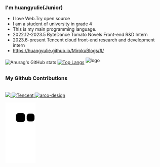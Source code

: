 ### I'm huangyulie(Junior)
 - I love Web.Try open source
 - I am a student of university in grade 4
 - This is my main programming language.
 - 2022.12-2023.5 ByteDance Tomato Novels Front-end R&D Intern
 - 2023.6-present Tencent cloud front-end research and development intern
 - https://huangyulie.github.io/MirokuBlogs/#/


![Anurag's GitHub stats](https://github-readme-stats.vercel.app/api?username=huangyulie&show_icons=true&bg_color=00000000)
[![Top Langs](https://github-readme-stats.vercel.app/api/top-langs/?username=huangyulie)](https://github.com/huangyulie/github-readme-stats)
<img src="https://github-profile-trophy.vercel.app/?username=huangyulie&theme=flat&column=8" alt="logo" height="160" align="center" style="margin: auto; margin-bottom: 15px;" />

### My Github Contributions

<br>
<a href="#">
<img height="27px" src="https://user-images.githubusercontent.com/41336612/118458463-5c9aeb00-b72d-11eb-947f-5a1f6a7f8b9e.png" />
</a>
<a href="https://github.com/Tencent/OMI">
  <img alt="Tencent" width="22px" src="https://user-images.githubusercontent.com/41336612/118458817-b1d6fc80-b72d-11eb-8bcc-f4c995635ca3.png" />
</a>

<a href="https://github.com/arco-design/arco-design">
  <img alt="arco-design" width="22px" src="https://avatars.githubusercontent.com/u/64576149?s=200&v=4" />
</a>




![](https://raw.githubusercontent.com/huangyulie/huangyulie/main/assets/github-contribution-grid-snake.svg)
